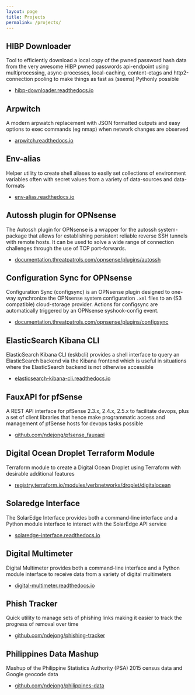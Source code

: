 ```yaml
---
layout: page
title: Projects
permalink: /projects/
---
```


## HIBP Downloader
Tool to efficiently download a local copy of the pwned password hash data from the very awesome HIBP pwned 
passwords api-endpoint using multiprocessing, async-processes, local-caching, content-etags and http2-connection 
pooling to make things as fast as (seems) Pythonly possible
* [hibp-downloader.readthedocs.io](https://hibp-downloader.readthedocs.io/en/latest/)

## Arpwitch
A modern arpwatch replacement with JSON formatted outputs and easy options to exec commands (eg nmap) when network 
changes are observed
* [arpwitch.readthedocs.io](https://arpwitch.readthedocs.io/en/latest/)

## Env-alias
Helper utility to create shell aliases to easily set collections of environment variables often with secret 
values from a variety of data-sources and data-formats
* [env-alias.readthedocs.io](https://env-alias.readthedocs.io/en/latest/)

## Autossh plugin for OPNsense
The Autossh plugin for OPNsense is a wrapper for the autossh system-package that allows for establishing 
persistent reliable reverse SSH tunnels with remote hosts. It can be used to solve a wide range of connection 
challenges through the use of TCP port-forwards.
* [documentation.threatpatrols.com/opnsense/plugins/autossh](https://documentation.threatpatrols.com/opnsense/plugins/autossh/)

## Configuration Sync for OPNsense
Configuration Sync (configsync) is an OPNsense plugin designed to one-way synchronize the OPNsense system 
configuration `.xml` files to an (S3 compatible) cloud-storage provider. Actions for configsync are automatically 
triggered by an OPNsense syshook-config event.
* [documentation.threatpatrols.com/opnsense/plugins/configsync](https://documentation.threatpatrols.com/opnsense/plugins/configsync/)

## ElasticSearch Kibana CLI
ElasticSearch Kibana CLI (eskbcli) provides a shell interface to query an ElasticSearch backend via the Kibana 
frontend which is useful in situations where the ElasticSearch backend is not otherwise accessible
* [elasticsearch-kibana-cli.readthedocs.io](https://elasticsearch-kibana-cli.readthedocs.io/en/latest/)

## FauxAPI for pfSense
A REST API interface for pfSense 2.3.x, 2.4.x, 2.5.x to facilitate devops, plus a set of client libraries that 
hence make programmatic access and management of pfSense hosts for devops tasks possible
* [github.com/ndejong/pfsense_fauxapi](https://github.com/ndejong/pfsense_fauxapi)

## Digital Ocean Droplet Terraform Module 
Terraform module to create a Digital Ocean Droplet using Terraform with desirable additional features
* [registry.terraform.io/modules/verbnetworks/droplet/digitalocean](https://registry.terraform.io/modules/verbnetworks/droplet/digitalocean/latest)

## Solaredge Interface
The SolarEdge Interface provides both a command-line interface and a Python module interface to interact with the 
SolarEdge API service 
* [solaredge-interface.readthedocs.io](https://solaredge-interface.readthedocs.io/en/latest/)

## Digital Multimeter
Digital Multimeter provides both a command-line interface and a Python module interface to receive data from a variety 
of digital multimeters
* [digital-multimeter.readthedocs.io](https://digital-multimeter.readthedocs.io/en/latest/)

## Phish Tracker
Quick utility to manage sets of phishing links making it easier to track the progress of removal over time
* [github.com/ndejong/phishing-tracker](https://github.com/ndejong/phishing-tracker)

## Philippines Data Mashup
Mashup of the Philippine Statistics Authority (PSA) 2015 census data and Google geocode data
* [github.com/ndejong/philippines-data](https://github.com/ndejong/philippines-data)
